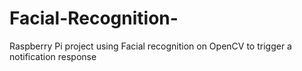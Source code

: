 # Facial-Recognition-
Raspberry Pi project using Facial recognition on OpenCV to trigger a notification response
